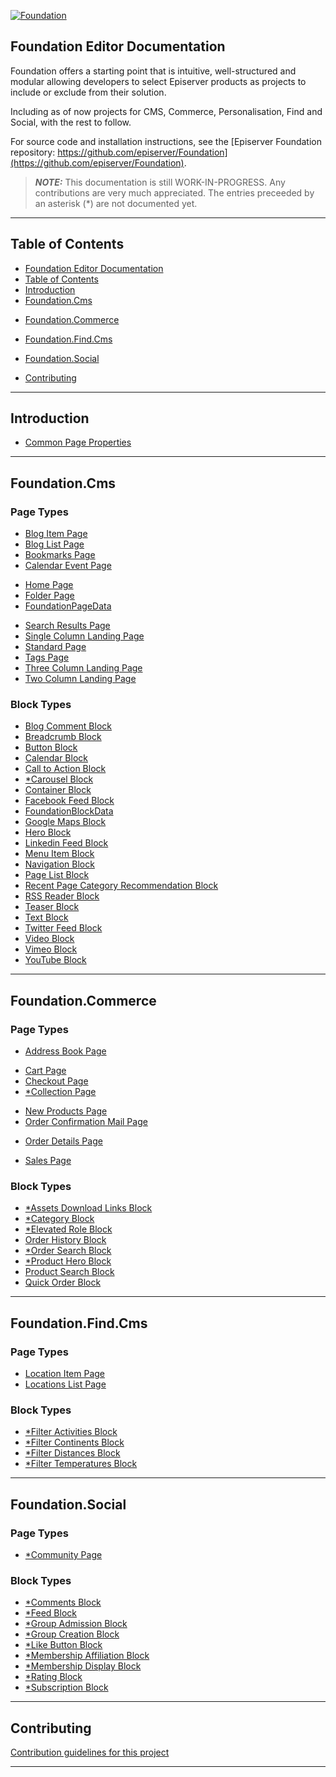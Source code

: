 <a href="https://github.com/episerver/Foundation"><img src="http://ux.episerver.com/images/logo.png" title="Foundation" alt="Foundation"></a>

## Foundation Editor Documentation

Foundation offers a starting point that is intuitive, well-structured and modular allowing developers to select Episerver products as projects to include or exclude from their solution. 

Including as of now projects for CMS, Commerce, Personalisation, Find and Social, with the rest to follow.

For source code and installation instructions, see the [Episerver Foundation repository: https://github.com/episerver/Foundation](https://github.com/episerver/Foundation).

> **_NOTE:_**  This documentation is still WORK-IN-PROGRESS. Any contributions are very much appreciated. The entries preceeded by an asterisk (*) are not documented yet.

---

## Table of Contents

- [Foundation Editor Documentation](#foundation-editor-documentation)
- [Table of Contents](#table-of-contents)
- [Introduction](#introduction)
- [Foundation.Cms](#foundationcms)
<!--- [Foundation.Cms.Personalization](#foundationcmspersonalization)-->
- [Foundation.Commerce](#foundationcommerce)
<!--- [Foundation.Commerce.Personalization](#foundationcommercepersonalization)-->
- [Foundation.Find.Cms](#foundationfindcms)
<!--- [Foundation.Find.Commerce](#foundationfindcommerce)-->
- [Foundation.Social](#foundationsocial)
<!--- [Foundation.Campaign](#foundationcampaign)
- [Foundation.Demo](#foundationdemo) -->
- [Contributing](#contributing)

---

## Introduction

- [Common Page Properties](Common%20Page%20Properties.md)

---

## Foundation.Cms

### Page Types

- [Blog Item Page](Foundation.Cms/Page%20Types/Blog%20Item%20Page.md)
- [Blog List Page](Foundation.Cms/Page%20Types/Blog%20List%20Page.md)
- [Bookmarks Page](Foundation.Cms/Page%20Types/Bookmarks%20Page.md)
- [Calendar Event Page](Foundation.Cms/Page%20Types/Calendar%20Event%20Page.md)
<!-- - [*Cms Home Page](Foundation.Cms/Page%20Types/Cms%20Home%20Page.md) -->
- [Home Page](Foundation.Cms/Page%20Types/Home%20Page.md)
- [Folder Page](Foundation.Cms/Page%20Types/Folder%20Page.md)
- [FoundationPageData](Foundation.Cms/Page%20Types/Foundation%20Page%20Data.md)
<!-- - [*Mail Base Page](Foundation.Cms/Page%20Types/Mail%20Base%20Page.md) -->
<!-- - [*Profile Page](Foundation.Cms/Page%20Types/Profile%20Base%20Page.md) -->
<!-- - [*Reset Password Mail Page](Foundation.Cms/Page%20Types/Reset%20Password%20Mail%20Page.md) -->
<!-- - [Reset Password Page](Foundation.Cms/Page%20Types/Reset%20Password%20Page.md) -->
- [Search Results Page](Foundation.Cms/Page%20Types/Search%20Results%20Page.md)
- [Single Column Landing Page](Foundation.Cms/Page%20Types/Single%20Column%20Landing%20Page.md)
- [Standard Page](Foundation.Cms/Page%20Types/Standard%20Page.md)
- [Tags Page](Foundation.Cms/Page%20Types/Tags%20Page.md)
- [Three Column Landing Page](Foundation.Cms/Page%20Types/Three%20Column%20Landing%20Page.md)
- [Two Column Landing Page](Foundation.Cms/Page%20Types/Two%20Column%20Landing%20Page.md)

### Block Types

- [Blog Comment Block](Foundation.Cms/Block%20Types/Blog%20Comment%20Block.md)
- [Breadcrumb Block](Foundation.Cms/Block%20Types/Breadcrumb%20Block.md)
- [Button Block](Foundation.Cms/Block%20Types/Button%20Block.md)
- [Calendar Block](Foundation.Cms/Block%20Types/Calendar%20Block.md)
- [Call to Action Block](Foundation.Cms/Block%20Types/Call%20To%20Action%20Block.md)
- [*Carousel Block](Foundation.Cms/Block%20Types/Carousel%20Block.md)
- [Container Block](Foundation.Cms/Block%20Types/Container%20Block.md)
- [Facebook Feed Block](Foundation.Cms/Block%20Types/Facebook%20Feed%20Block.md)
- [FoundationBlockData](Foundation.Cms/Block%20Types/Foundation%20Block%20Data.md)
- [Google Maps Block](Foundation.Cms/Block%20Types/Google%20Maps%20Block.md)
- [Hero Block](Foundation.Cms/Block%20Types/Hero%20Block.md)
- [Linkedin Feed Block](Foundation.Cms/Block%20Types/Linkedin%20Feed%20Block.md)
- [Menu Item Block](Foundation.Cms/Block%20Types/Menu%20Item%20Block.md)
- [Navigation Block](Foundation.Cms/Block%20Types/Navigation%20Block.md)
- [Page List Block](Foundation.Cms/Block%20Types/Page%20List%20Block.md)
- [Recent Page Category Recommendation Block](Foundation.Cms/Block%20Types/Recent%20Page%20Category%20Recommendation%20Block.md)
- [RSS Reader Block](Foundation.Cms/Block%20Types/RSS%20Reader%20Block.md)
- [Teaser Block](Foundation.Cms/Block%20Types/Teaser%20Block.md)
- [Text Block](Foundation.Cms/Block%20Types/Text%20Block.md)
- [Twitter Feed Block](Foundation.Cms/Block%20Types/Twitter%20Feed%20Block.md)
- [Video Block](Foundation.Cms/Block%20Types/Video%20Block.md)
- [Vimeo Block](Foundation.Cms/Block%20Types/Vimeo%20Block.md)
- [YouTube Block](Foundation.Cms/Block%20Types/YouTube%20Block.md)

<!-- ### Other Information -->

---

<!-- ## Foundation.Cms.Personalization

### Page Types

### Block Types


### Other Information

--- -->

## Foundation.Commerce

### Page Types
- [Address Book Page](Foundation.Commerce/Page%20Types/Address%20Book%20Page.md)
<!-- - [*Base Inclusion Exclusion Page](Foundation.Commerce/Page%20Types/Base%20Inclusion%20Exclusion%20Page.md) -->
<!-- - [*Budgeting Page](Foundation.Commerce/Page%20Types/Budgeting%20Page.md)j -->
- [Cart Page](Foundation.Commerce/Page%20Types/Cart%20Page.md) 
- [Checkout Page](Foundation.Commerce/Page%20Types/Checkout%20Page.md)
- [*Collection Page](Foundation.Commerce/Page%20Types/Collection%20Page.md)
<!-- - [*Commerce Home Page](Foundation.Commerce/Page%20Types/Commerce%20Home%20Page.md) -->
<!-- - [*Credit Card Page](Foundation.Commerce/Page%20Types/Credict%20Card%20Page.md) -->
<!-- - [*Gift Card Page](Foundation.Commerce/Page%20Types/Credict%20Card%20Page.md) -->
- [New Products Page](Foundation.Commerce/Page%20Types/New%20Products%20Page.md)
- [Order Confirmation Mail Page](Foundation.Commerce/Page%20Types/Order%20Confirmation%20Mail%20Page.md)
<!-- - [*Order Confirmation Page](Foundation.Commerce/Page%20Types/Order%20Confirmation%20Page.md) -->
- [Order Details Page](Foundation.Commerce/Page%20Types/Order%20Details%20Page.md)
<!-- - [*Order History Page](Foundation.Commerce/Page%20Types/Order%History%20Page.md) -->
<!-- - [*Order Pads Page](Foundation.Commerce/Page%20Types/Order%Pads%20Page.md) -->
<!-- - [*Orders Page](Foundation.Commerce/Page%20Types/Orders%Page.md)-->
<!-- - [*Organization Page](Foundation.Commerce/Page%20Types/Organization%20Page.md)-->
<!-- - [*Quick Order Page](Foundation.Commerce/Page%20Types/Quick%20Order%20Page.md) -->
- [Sales Page](Foundation.Commerce/Page%20Types/Sales%20Page.md)
<!-- - [*Sales Rep Page](Foundation.Commerce/Page%20Types/Sales%20Rep%20Page.md) -->
<!-- - [*Shared Cart Page](Foundation.Commerce/Page%20Types/Shared%20Cart%20Page.md) -->
<!-- - [Store Page](Foundation.Commerce/Page%20Types/Store%20Page.md) -->
<!-- - [*Sub-Organization Page](Foundation.Commerce/Page%20Types/Sub-Organization%20Page.md) -->
<!-- - [*Subscription Details Page](Foundation.Commerce/Page%20Types/Subscription%20Details%20Page.md) -->
<!-- - [Subscription History Page](Foundation.Commerce/Page%20Types/Subscription%20History%20Page.md) -->
<!-- - [*Users Page](Foundation.Commerce/Page%20Types/Users%20Page.md) -->
<!-- - [*Wish List Page](Foundation.Commerce/Page%20Types/Wish%20List%20Page.md) -->

### Block Types
- [*Assets Download Links Block](Foundation.Commerce/Block%20Types/Assets%20Download%20Links%20Block.md)
- [*Category Block](Foundation.Commerce/Block%20Types/Category%20Block.md)
- [*Elevated Role Block](Foundation.Commerce/Block%20Types/Elevated%20Role%20Block.md)
- [Order History Block](Foundation.Commerce/Block%20Types/Order%20History%20Block.md)
- [*Order Search Block](Foundation.Commerce/Block%20Types/Order%20Search%20Block.md)
- [*Product Hero Block](Foundation.Commerce/Block%20Types/Product%20Hero%20Block.md)
- [Product Search Block](Foundation.Commerce/Block%20Types/Product%20Search%20Block.md)
- [Quick Order Block](Foundation.Commerce/Block%20Types/Quick%20Order%20Block.md)

<!-- ### Other Information -->

---

<!--## Foundation.Commerce.Personalization

### Page Types

### Block Types

### Other Information

--- -->

## Foundation.Find.Cms

### Page Types
- [Location Item Page](Foundation.Find.Cms/Page%20Types/Location%20Item%20Page.md)
- [Locations List Page](Foundation.Find.Cms/Page%20Types/Locations%20List%20Page.md)

### Block Types
- [*Filter Activities Block](Foundation.Find.Cms/Block%20Types/Filter%20Activities%20Block.md)
- [*Filter Continents Block](Foundation.Find.Cms/Block%20Types/Filter%20Continents%20Block.md)
- [*Filter Distances Block](Foundation.Find.Cms/Block%20Types/Filter%20Distances%20Block.md)
- [*Filter Temperatures Block](Foundation.Find.Cms/Block%20Types/Filter%20Temperatures%20Block.md)

<!-- ### Other Information -->

---

<!-- ## Foundation.Find.Commerce

### Page Types

### Block Types

### Other Information

--- -->

## Foundation.Social

### Page Types

- [*Community Page](Foundation.Social/Page%20Types/Community%20Page.md)
<!-- - [*Social Profile Page](Foundation.Social/Page%20Types/Social%20Profile%20Page.md) -->


### Block Types
- [*Comments Block](Foundation.Social/Block%20Types/Comments%20Block.md)
- [*Feed Block](Foundation.Social/Block%20Types/Feed%20Block.md)
- [*Group Admission Block](Foundation.Social/Block%20Types/Group%20Admission%20Block.md)
- [*Group Creation Block](Foundation.Social/Block%20Types/Group%20Creation%20Block.md)
- [*Like Button Block](Foundation.Social/Block%20Types/Like%20Button%20Block.md)
- [*Membership Affiliation Block](Foundation.Social/Block%20Types/Membership%20Affiliation%20Block.md)
- [*Membership Display Block](Foundation.Social/Block%20Types/Membership%20Display%20Block.md)
- [*Rating Block](Foundation.Social/Block%20Types/Rating%20Block.md)
- [*Subscription Block](Foundation.Social/Block%20Types/Subscription%20Block.md)



<!-- ### Other Information -->

---

<!-- ## Foundation.Campaign

### Page Types

### Block Types

### Other Information

---

## Foundation.Demo

### Page Types

### Block Types

### Other Information

--- -->

## Contributing
[Contribution guidelines for this project](docs/CONTRIBUTING.md)

---
